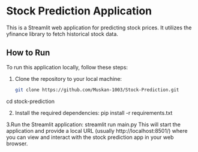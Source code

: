 # Stock Prediction Application

This is a Streamlit web application for predicting stock prices. It utilizes the yfinance library to fetch historical stock data.

## How to Run

To run this application locally, follow these steps:

1. Clone the repository to your local machine:

   ```bash
   git clone https://github.com/Muskan-1003/Stock-Prediction.git
cd stock-prediction

2. Install the required dependencies:
pip install -r requirements.txt

3.Run the Streamlit application:
streamlit run main.py
This will start the application and provide a local
URL (usually http://localhost:8501/) where you can view and interact with the stock prediction app in your web browser.
